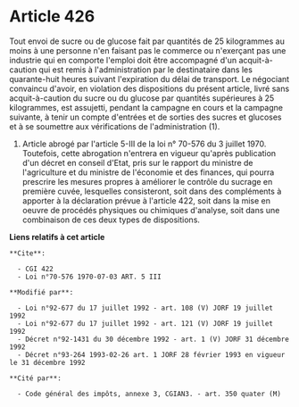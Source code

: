 # Article 426

Tout envoi de sucre ou de glucose fait par quantités de 25 kilogrammes au moins à une personne n'en faisant pas le commerce
ou n'exerçant pas une industrie qui en comporte l'emploi doit être accompagné d'un acquit-à-caution qui est remis à
l'administration par le destinataire dans les quarante-huit heures suivant l'expiration du délai de transport. Le négociant
convaincu d'avoir, en violation des dispositions du présent article, livré sans acquit-à-caution du sucre ou du glucose par
quantités supérieures à 25 kilogrammes, est assujetti, pendant la campagne en cours et la campagne suivante, à tenir un
compte d'entrées et de sorties des sucres et glucoses et à se soumettre aux vérifications de l'administration (1).

1) Article abrogé par l'article 5-III de la loi n° 70-576 du 3 juillet 1970. Toutefois, cette abrogation n'entrera en vigueur
qu'après publication d'un décret en conseil d'Etat, pris sur le rapport du ministre de l'agriculture et du ministre de
l'économie et des finances, qui pourra prescrire les mesures propres à améliorer le contrôle du sucrage en première cuvée,
lesquelles consisteront, soit dans des compléments à apporter à la déclaration prévue à l'article 422, soit dans la mise en
oeuvre de procédés physiques ou chimiques d'analyse, soit dans une combinaison de ces deux types de dispositions.

**Liens relatifs à cet article**

	**Cite**:

	  - CGI 422
	  - Loi n°70-576 1970-07-03 ART. 5 III

	**Modifié par**:

	  - Loi n°92-677 du 17 juillet 1992 - art. 108 (V) JORF 19 juillet 1992
	  - Loi n°92-677 du 17 juillet 1992 - art. 121 (V) JORF 19 juillet 1992
	  - Décret n°92-1431 du 30 décembre 1992 - art. 1 (V) JORF 31 décembre 1992
	  - Décret n°93-264 1993-02-26 art. 1 JORF 28 février 1993 en vigueur le 31 décembre 1992

	**Cité par**:

	  - Code général des impôts, annexe 3, CGIAN3. - art. 350 quater (M)
